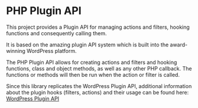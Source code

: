 PHP Plugin API
==============

This project provides a Plugin API for managing actions and filters, hooking functions and consequently calling them. 

It is based on the amazing plugin API system which is built into the award-winning WordPress platform.

The PHP Plugin API allows for creating actions and filters and hooking functions, class and object methods, as well as any other PHP callback. The functions or methods will then be run when the action or filter is called.

Since this library replicates the WordPress Plugin API, additional information about the plugin hooks (filters, actions) and their usage can be found here: [WordPress Plugin API](http://codex.wordpress.org/Plugin_API)